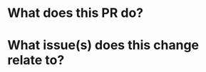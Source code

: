 # What does this PR do?

<!--
Please briefly describe your change, including what problem the change fixes, and any context
necessary for understanding the change
-->

# What issue(s) does this change relate to?

<!--
Please include any issues related to this pull request, including 'Fixes' if the issue is resolved
by this pull request.
Example:
- Fixes #42
- Related to #1234
-->
